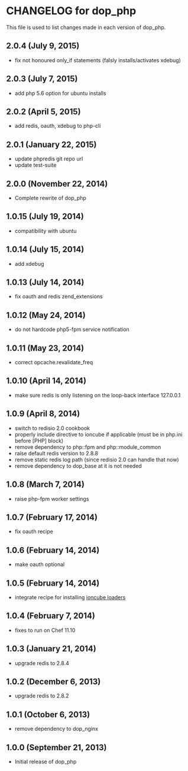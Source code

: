 # CHANGELOG for dop_php

This file is used to list changes made in each version of dop_php.

## 2.0.4 (July 9, 2015)

* fix not honoured only_if statements (falsly installs/activates xdebug)

## 2.0.3 (July 7, 2015)

* add php 5.6 option for ubuntu installs

## 2.0.2 (April 5, 2015)

* add redis, oauth, xdebug to php-cli

## 2.0.1 (January 22, 2015)

* update phpredis git repo url
* update test-suite

## 2.0.0 (November 22, 2014)

* Complete rewrite of dop_php

## 1.0.15 (July 19, 2014)

* compatibility with ubuntu

## 1.0.14 (July 15, 2014)

* add xdebug

## 1.0.13 (July 14, 2014)

* fix oauth and redis zend_extensions

## 1.0.12 (May 24, 2014)

* do not hardcode php5-fpm service notification

## 1.0.11 (May 23, 2014)

* correct opcache.revalidate_freq

## 1.0.10 (April 14, 2014)

* make sure redis is only listening on the loop-back interface 127.0.0.1

## 1.0.9  (April 8, 2014)

* switch to redisio 2.0 cookbook
* properly include directive to ioncube if applicable (must be in php.ini before [PHP] block)
* remove dependency to php::fpm and php::module_common
* raise default redis version to 2.8.8
* remove static redis log path (since redisio 2.0 can handle that now)
* remove dependency to dop_base at it is not needed

## 1.0.8  (March 7, 2014)

* raise php-fpm worker settings

## 1.0.7  (February 17, 2014)

* fix oauth recipe

## 1.0.6  (February 14, 2014)

* make oauth optional

## 1.0.5  (February 14, 2014)

* integrate recipe for installing [ioncube loaders](http://www.ioncube.com/loaders.php)

## 1.0.4  (February 7, 2014)

* fixes to run on Chef 11.10

## 1.0.3  (January 21, 2014)

* upgrade redis to 2.8.4

## 1.0.2  (December 6, 2013)

* upgrade redis to 2.8.2

## 1.0.1  (October 6, 2013)

* remove dependency to dop_nginx

## 1.0.0  (September 21, 2013)

* Initial release of dop_php